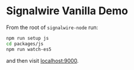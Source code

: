 # Signalwire Vanilla Demo

From the root of `signalwire-node` run:

```sh
npm run setup js
cd packages/js
npm run watch-es5
```

and then visit [localhost:9000](https://localhost:9000/).
